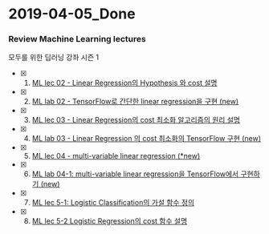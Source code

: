 # 2019-04-05_Done

### Review Machine Learning lectures 
모두를 위한 딥러닝 강좌 시즌 1

- [x] 1. [ML lec 02 - Linear Regression의 Hypothesis 와 cost 설명](https://www.youtube.com/watch?v=Hax03rCn3UI&list=PLlMkM4tgfjnLSOjrEJN31gZATbcj_MpUm&index=5&t=0s)
- [x] 2. [ML lab 02 - TensorFlow로 간단한 linear regression을 구현 (new)](https://www.youtube.com/watch?v=mQGwjrStQgg&list=PLlMkM4tgfjnLSOjrEJN31gZATbcj_MpUm&index=5)
- [x] 3. [ML lec 03 - Linear Regression의 cost 최소화 알고리즘의 원리 설명](https://www.youtube.com/watch?v=TxIVr-nk1so&list=PLlMkM4tgfjnLSOjrEJN31gZATbcj_MpUm&index=6)
- [x] 4. [ML lab 03 - Linear Regression 의 cost 최소화의 TensorFlow 구현 (new)](https://www.youtube.com/watch?v=Y0EF9VqRuEA&list=PLlMkM4tgfjnLSOjrEJN31gZATbcj_MpUm&index=7)
- [x] 5. [ML lec 04 - multi-variable linear regression (*new)](https://www.youtube.com/watch?v=kPxpJY6fRkY&list=PLlMkM4tgfjnLSOjrEJN31gZATbcj_MpUm&index=8)
- [x] 6. [ML lab 04-1: multi-variable linear regression을 TensorFlow에서 구현하기 (new)](https://www.youtube.com/watch?v=fZUV3xjoZSM&list=PLlMkM4tgfjnLSOjrEJN31gZATbcj_MpUm&index=9)
- [x] 7. [ML lec 5-1: Logistic Classification의 가설 함수 정의](https://www.youtube.com/watch?v=PIjno6paszY&list=PLlMkM4tgfjnLSOjrEJN31gZATbcj_MpUm&index=11)
- [x] 8. [ML lec 5-2 Logistic Regression의 cost 함수 설명](https://www.youtube.com/watch?v=6vzchGYEJBc&list=PLlMkM4tgfjnLSOjrEJN31gZATbcj_MpUm&index=12)
